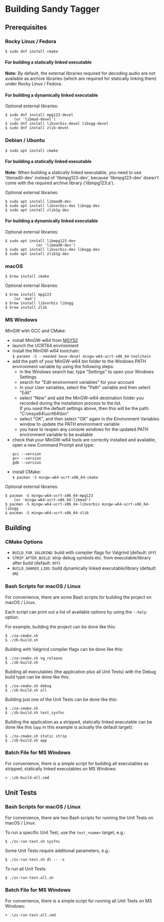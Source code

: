 # Building Sandy Tagger 

## Prerequisites

### Rocky Linux / Fedora

```
$ sudo dnf install cmake
```

#### For building a statically linked executable

**Note:** By default, the external libraries required for decoding audio are not available
as archive libraries (which are required for statically linking them) under Rocky Linux / Fedora.

#### For building a dynamically linked executable

Optional external libraries:

```
$ sudo dnf install mpg123-devel
    (or 'libmad-devel')
$ sudo dnf install libvorbis-devel libogg-devel
$ sudo dnf install zlib-devel
```

### Debian / Ubuntu

```
$ sudo apt install cmake
```

#### For building a statically linked executable

**Note:** When building a statically linked executable, you need to use 'libmad0-dev' instead
of 'libmpg123-dev', because 'libmpg123-dev' doesn't come with the required archive library ('libmpg123.a').

Optional external libraries:

```
$ sudo apt install libmad0-dev
$ sudo apt install libvorbis-dev libogg-dev
$ sudo apt install zlib1g-dev
```

#### For building a dynamically linked executable

Optional external libraries:

```
$ sudo apt install libmpg123-dev
              (or 'libmad0-dev')
$ sudo apt install libvorbis-dev libogg-dev
$ sudo apt install zlib1g-dev
```

### macOS

```
$ brew install cmake
```

Optional external libraries:

```
$ brew install mpg123
    (or 'mad')
$ brew install libvorbis libogg
$ brew install zlib
```

### MS Windows

MinGW with GCC and CMake:

- install MinGW-w64 from [MSYS2](https://www.msys2.org/)
- launch the UCRT64 environment
- install the MinGW-w64 toolchain:  
  `$ pacman -S --needed base-devel mingw-w64-ucrt-x86_64-toolchain`
- add the path of your MinGW-w64 bin folder to the Windows PATH environment variable by using the following steps:
    - in the Windows search bar, type "Settings" to open your Windows Settings
    - search for "Edit environment variables" for your account
    - In your User variables, select the "Path" variable and then select "Edit"
    - select "New" and add the MinGW-w64 destination folder you recorded during the installation process to the list.  
      If you used the default settings above, then this will be the path: "C:\msys64\ucrt64\bin"
    - select "OK", and then select "OK" again in the Environment Variables window to update the PATH environment variable
    - you have to reopen any console windows for the updated PATH environment variable to be available
- check that your MinGW-w64 tools are correctly installed and available, open a new Command Prompt and type:
    ```
    gcc --version
    g++ --version
    gdb --version
    ```
- install CMake:  
  `$ pacman -S mingw-w64-ucrt-x86_64-cmake`

Optional external libraries:

```
$ pacman -S mingw-w64-ucrt-x86_64-mpg123
    (or 'mingw-w64-ucrt-x86_64-libmad')
$ pacman -S mingw-w64-ucrt-x86_64-libvorbis mingw-w64-ucrt-x86_64-libogg
$ pacman -S mingw-w64-ucrt-x86_64-zlib
```

## Building

### CMake Options

- `BUILD_FOR_VALGRIND`: build with compiler flags for Valgrind (default: `OFF`)
- `STRIP_AFTER_BUILD`: strip debug symbols etc. from executable/library after build (default: `OFF`)
- `BUILD_SHARED_LIBS`: build dynamically linked executable/library (default: `ON`)

### Bash Scripts for macOS / Linux

For convenience, there are some Bash scripts for building the project on macOS / Linux.

Each script can print out a list of available options by using the `--help` option.

For example, building the project can be done like this:

```
$ ./za-cmake.sh
$ ./zb-build.sh
```

Building with Valgrind compiler flags can be done like this:

```
$ ./za-cmake.sh vg_release
$ ./zb-build.sh
```

Building all executables (the application plus all Unit Tests) with the Debug build type can be done like this:

```
$ ./za-cmake.sh debug
$ ./zb-build.sh all
```

Building just one of the Unit Tests can be done like this:

```
$ ./za-cmake.sh
$ ./zb-build.sh test_sysfnc
```

Building the application as a stripped, statically linked executable can be done like this (`app` in this example is actually the default target):

```
$ ./za-cmake.sh static strip
$ ./zb-build.sh app
```

### Batch File for MS Windows

For convenience, there is a simple script for building all executables as stripped, statically linked executables on MS Windows:

```
> .\zb-build-all.cmd
```

## Unit Tests

### Bash Scripts for macOS / Linux

For convenience, there are two Bash scripts for running the Unit Tests on macOS / Linux.

To run a specific Unit Test, use the `test_<name>` target, e.g.:

```
$ ./zc-run-test.sh sysfnc
```

Some Unit Tests require additional parameters, e.g.:

```
$ ./zc-run-test.sh dl -- -s
```

To run all Unit Tests:

```
$ ./zc-run-test-all.sh
```

### Batch File for MS Windows

For convenience, there is a simple script for running all Unit Tests on MS Windows:

```
> .\zc-run-test-all.cmd
```
